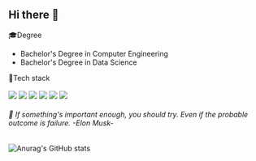 <!-- ![header](https://capsule-render.vercel.app/api?type=waving&color=003458&height=150&section=header) -->
## Hi there 👋

🎓Degree<br>
- Bachelor's Degree in Computer Engineering<br>
- Bachelor's Degree in Data Science

🔧Tech stack<br>
<br>
<img src="https://img.shields.io/badge/java-007396?style=for-the-badge&logo=OpenJDK&logoColor=white">
<img src="https://img.shields.io/badge/springboot-6DB33F?style=for-the-badge&logo=springboot&logoColor=white">
<img src="https://img.shields.io/badge/Python-3776AB?style=for-the-badge&logo=Python&logoColor=white">
<img src="https://img.shields.io/badge/MySQL-4479A1?style=for-the-badge&logo=MySQL&logoColor=white">
<img src="https://img.shields.io/badge/docker-%230db7ed.svg?style=for-the-badge&logo=docker&logoColor=white"> 
<img src="https://img.shields.io/badge/GitHub Actions-2088FF?style=for-the-badge&logo=GitHub Actions&logoColor=white">



###### 🔭 If something's important enough, you should try. Even if the probable outcome is failure. -Elon Musk-

![Anurag's GitHub stats](https://github-readme-stats.vercel.app/api?username=jangjh0201&show_icons=true&rank_icon=github&theme=github_dark_dimmed)

<!--
**jangjh0201/jangjh0201** is a ✨ _special_ ✨ repository because its `README.md` (this file) appears on your GitHub profile.

Here are some ideas to get you started:

- 🔭 I’m currently working on ...
- 🌱 I’m currently learning ...
- 👯 I’m looking to collaborate on ...
- 🤔 I’m looking for help with ...
- 💬 Ask me about ...
- 📫 How to reach me: ...
- 😄 Pronouns: ...
- ⚡ Fun fact: ...
-->
